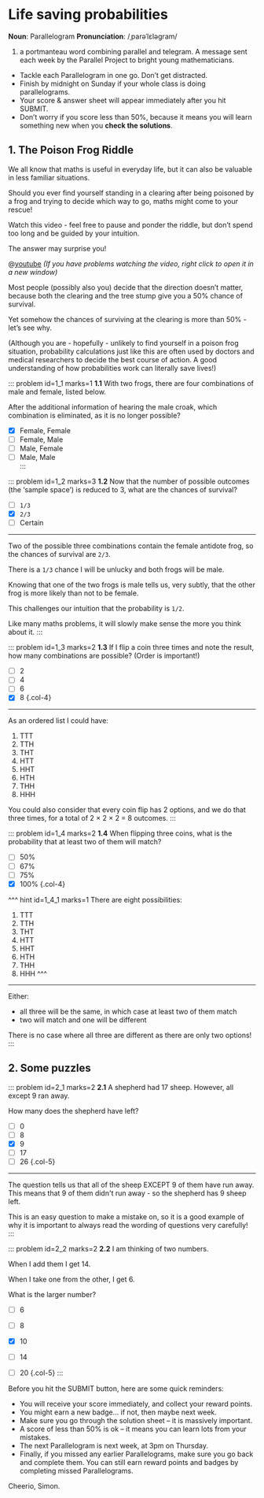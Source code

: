 # Life saving probabilities

<div class="dictionary">

__Noun__: Parallelogram
__Pronunciation__: /ˌparəˈlɛləɡram/

1. a portmanteau word combining parallel and telegram. A message sent each
week by the Parallel Project to bright young mathematicians.

</div>

*	Tackle each Parallelogram in one go. Don’t get distracted.
*	Finish by midnight on Sunday if your whole class is doing parallelograms.
*	Your score & answer sheet will appear immediately after you hit SUBMIT.
*	Don’t worry if you score less than 50%, because it means you will learn something new when you __check the solutions__.


## 1. The Poison Frog Riddle

We all know that maths is useful in everyday life, but it can also be valuable in less familiar situations.  

Should you ever find yourself standing in a clearing after being poisoned by a frog and trying to decide which way to go, maths might come to your rescue!  

Watch this video - feel free to pause and ponder the riddle, but don’t spend too long and be guided by your intuition.  

The answer may surprise you!  

@[youtube](cpwSGsb-rTs?rel=0) _(If you have problems watching the video, right click to open it in a new window)_

Most people (possibly also you) decide that the direction doesn’t matter, because both the clearing and the tree stump give you a 50% chance of survival.  

Yet somehow the chances of surviving at the clearing is more than 50% - let’s see why.  

(Although you are - hopefully - unlikely to find yourself in a poison frog situation, probability calculations just like this are often used by doctors and medical researchers to decide the best course of action. A good understanding of how probabilities work can literally save lives!)

::: problem id=1_1 marks=1
__1.1__ With two frogs, there are four combinations of male and female, listed below.  

After the additional information of hearing the male croak, which combination is eliminated, as it is no longer possible?

* [x] Female, Female  
* [ ] Female, Male  
* [ ] Male, Female  
* [ ] Male, Male  
:::

::: problem id=1_2 marks=3
__1.2__ Now that the number of possible outcomes (the ‘sample space’) is reduced to 3, what are the chances of survival?

* [ ] `1/3`  
* [x] `2/3`  
* [ ] Certain  

---

Two of the possible three combinations contain the female antidote frog, so the chances of survival are `2/3`.  

There is a `1/3` chance I will be unlucky and both frogs will be male.

Knowing that one of the two frogs is male tells us, very subtly, that the other frog is more likely than not to be female.  

This challenges our intuition that the probability is `1/2`.  

Like many maths problems, it will slowly make sense the more you think about it.
:::

::: problem id=1_3 marks=2
__1.3__ If I flip a coin three times and note the result, how many combinations are possible? (Order is important!)

* [ ] 2
* [ ] 4
* [ ] 6
* [x] 8
{.col-4}

---

As an ordered list I could have:  

1. TTT
2. TTH
3. THT
4. HTT
5. HHT
6. HTH
7. THH
8. HHH

You could also consider that every coin flip has 2 options, and we do that three times, for a total of 2 × 2 × 2 = 8 outcomes.
:::

::: problem id=1_4 marks=2
__1.4__ When flipping three coins, what is the probability that at least two of them will match?

* [ ] 50%
* [ ] 67%
* [ ] 75%
* [x] 100%
{.col-4}

^^^ hint id=1_4_1 marks=1
There are eight possibilities:  

1. TTT
2. TTH
3. THT
4. HTT
5. HHT
6. HTH
7. THH
8. HHH
^^^

---

Either:  
* all three will be the same, in which case at least two of them match  
* two will match and one will be different  

There is no case where all three are different as there are only two options!
:::  


## 2. Some puzzles

::: problem id=2_1 marks=2
__2.1__ A shepherd had 17 sheep. However, all except 9 ran away.  

How many does the shepherd have left?  

* [ ] 0
* [ ] 8
* [x] 9
* [ ] 17
* [ ] 26
{.col-5}

---

The question tells us that all of the sheep EXCEPT 9 of them have run away. This means that 9 of them didn't run away - so the shepherd has 9 sheep left.    

This is an easy question to make a mistake on, so it is a good example of why it is important to always read the wording of questions very carefully!  
:::

::: problem id=2_2 marks=2
__2.2__ I am thinking of two numbers.  

When I add them I get 14.  

When I take one from the other, I get 6.  

What is the larger number?

* [ ] 6
* [ ] 8
* [x] 10
* [ ] 14
* [ ] 20
{.col-5}
:::


Before you hit the SUBMIT button, here are some quick reminders:

*	You will receive your score immediately, and collect your reward points.
*	You might earn a new badge... if not, then maybe next week.
*	Make sure you go through the solution sheet – it is massively important.
*	A score of less than 50% is ok – it means you can learn lots from your mistakes.
*	The next Parallelogram is next week, at 3pm on Thursday.
*	Finally, if you missed any earlier Parallelograms, make sure you go back and complete them. You can still earn reward points and badges by completing missed Parallelograms.

Cheerio,
Simon.